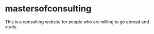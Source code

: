 # mastersofconsulting
This is a consulting website for people who are willing to go abroad and study.
